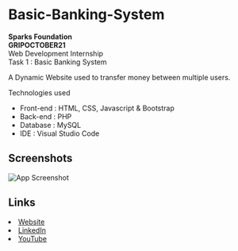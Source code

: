 
# Basic-Banking-System

<b>Sparks Foundation </b><br>
<b> GRIPOCTOBER21 </b><br>
Web Development Internship<br>
Task 1 : Basic Banking System

A Dynamic Website used to transfer money between multiple users.

Technologies used 
- Front-end : HTML, CSS,  Javascript  & Bootstrap 
- Back-end : PHP
- Database : MySQL
- IDE : Visual Studio Code

## Screenshots

![App Screenshot](https://github.com/priya03ranjan01/Basic-Banking-System/blob/main/Screenshot%20grip.png)

## Links

<li><a href= "https://priya-sparks.000webhostapp.com/">Website</a>
<li><a href="https://www.linkedin.com/in/priya-ranjan-333091202/detail/recent-activity/shares/">LinkedIn</a>
<li><a
href= "https://youtu.be/_s-tuwgEYTU">YouTube</a>
